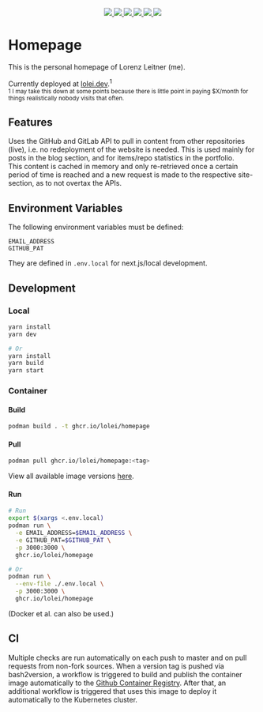<p align="center">
  <a href="https://github.com/LoLei/homepage/actions/workflows/preliminary.yml" alt="Workflow preliminary">
    <img src="https://github.com/LoLei/homepage/actions/workflows/preliminary.yml/badge.svg"/>
  </a>
  <a href="https://github.com/LoLei/homepage/actions/workflows/build-publish-deploy.yml" alt="Workflow build publish deploy">
    <img src="https://github.com/LoLei/homepage/actions/workflows/build-publish-deploy.yml/badge.svg"/>
  </a>
    <a href="https://lolei.dev/" alt="Website">
    <img src="https://img.shields.io/website?url=https%3A%2F%2Flolei.dev%2F"/>
  </a>
  <a href="https://github.com/LoLei/homepage/blob/main/LICENSE" alt="License">
    <img src="https://img.shields.io/github/license/lolei/homepage"/>
  </a>
  <a href="https://github.com/LoLei/homepage/releases" alt="Release">
    <img src="https://img.shields.io/github/v/tag/lolei/homepage"/>
  </a>
  <a href="https://github.com/LoLei/homepage/pkgs/container/homepage" alt="Package">
    <img src="https://img.shields.io/github/v/tag/lolei/homepage?color=blueviolet&label=package"/>
  </a>
</p>

# Homepage

This is the personal homepage of Lorenz Leitner (me).

Currently deployed at [lolei.dev](https://lolei.dev).<sup>1</sup>  
<sup>1 I may take this down at some points because there is little point in paying $X/month for
things realistically nobody visits that often.</sup>

## Features

Uses the GitHub and GitLab API to pull in content from other repositories
(live), i.e. no redeployment of the website is needed. This is used mainly for
posts in the blog section, and for items/repo statistics in the portfolio.  
This content is cached in memory and only re-retrieved once a certain period of
time is reached and a new request is made to the respective site-section, as to
not overtax the APIs.

## Environment Variables

The following environment variables must be defined:

```
EMAIL_ADDRESS
GITHUB_PAT
```

They are defined in `.env.local` for next.js/local development.

## Development

### Local

```sh
yarn install
yarn dev

# Or
yarn install
yarn build
yarn start
```

### Container

#### Build

```sh
podman build . -t ghcr.io/lolei/homepage
```

#### Pull

```sh
podman pull ghcr.io/lolei/homepage:<tag>
```

View all available image versions [here](https://github.com/LoLei/homepage/pkgs/container/homepage).

#### Run

```sh
# Run
export $(xargs <.env.local)
podman run \
  -e EMAIL_ADDRESS=$EMAIL_ADDRESS \
  -e GITHUB_PAT=$GITHUB_PAT \
  -p 3000:3000 \
  ghcr.io/lolei/homepage

# Or
podman run \
  --env-file ./.env.local \
  -p 3000:3000 \
  ghcr.io/lolei/homepage
```

(Docker et al. can also be used.)

## CI

Multiple checks are run automatically on each push to master and on pull requests from non-fork
sources. When a version tag is pushed via bash2version, a workflow is triggered to build and publish
the container image automatically to the [Github Container Registry](https://github.com/LoLei/homepage/pkgs/container/homepage).
After that, an additional workflow is triggered that uses this image to deploy it automatically to
the Kubernetes cluster.
